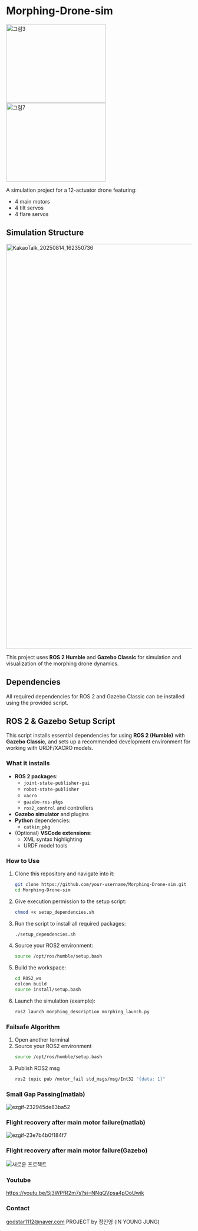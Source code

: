 # Morphing-Drone-sim
<img width="270" height="213" alt="그림3" src="https://github.com/user-attachments/assets/a19363b6-0a2c-466e-8a3d-f8f6fe19c90d" />
<img width="270" height="213" alt="그림7" src="https://github.com/user-attachments/assets/b30d0ac0-e796-490b-8dc5-5255d72eeb5e" />

A simulation project for a 12-actuator drone featuring:
- 4 main motors
- 4 tilt servos
- 4 flare servos

## Simulation Structure
<img width="1972" height="1095" alt="KakaoTalk_20250814_162350736" src="https://github.com/user-attachments/assets/70d5f695-e329-49dd-be8e-d8e2fbe997e5" />


This project uses **ROS 2 Humble** and **Gazebo Classic** for simulation and visualization of the morphing drone dynamics.

## Dependencies
All required dependencies for ROS 2 and Gazebo Classic can be installed using the provided script.


## ROS 2 & Gazebo Setup Script
This script installs essential dependencies for using **ROS 2 (Humble)** with **Gazebo Classic**, and sets up a recommended development environment for working with URDF/XACRO models.

### What it installs

- **ROS 2 packages**:
  - `joint-state-publisher-gui`
  - `robot-state-publisher`
  - `xacro`
  - `gazebo-ros-pkgs`
  - `ros2_control` and controllers
- **Gazebo simulator** and plugins
- **Python** dependencies:
  - `catkin_pkg`
- (Optional) **VSCode extensions**:
  - XML syntax highlighting
  - URDF model tools

### How to Use

1. Clone this repository and navigate into it:
   ```bash
   git clone https://github.com/your-username/Morphing-Drone-sim.git
   cd Morphing-Drone-sim
   ```
2. Give execution permission to the setup script:
   ```bash
   chmod +x setup_dependencies.sh
   ```
3. Run the script to install all required packages:
   ```bash
   ./setup_dependencies.sh
   ```
4. Source your ROS2 environment:

   ```bash
   source /opt/ros/humble/setup.bash
   ```
5. Build the workspace:
   ```bash
   cd ROS2_ws
   colcon build
   source install/setup.bash
   ```
6. Launch the simulation (example):
   ```bash
   ros2 launch morphing_description morphing_launch.py
   ```
### Failsafe Algorithm
1. Open another terminal 
2. Source your ROS2 environment
   ```bash
   source /opt/ros/humble/setup.bash
   ```
3. Publish ROS2 msg 
   ```bash
   ros2 topic pub /motor_fail std_msgs/msg/Int32 "{data: 1}"
   ```
### Small Gap Passing(matlab)
![ezgif-232945de83ba52](https://github.com/user-attachments/assets/0321cdfc-0a8b-4bf8-a2a3-b9c9816516ee)

### Flight recovery after main motor failure(matlab)
![ezgif-23e7b4b0f184f7](https://github.com/user-attachments/assets/bbf31fc0-f6bb-49b3-a913-7409ea3fcb4d)


### Flight recovery after main motor failure(Gazebo)
![새로운 프로젝트](https://github.com/user-attachments/assets/2aceca7f-54ab-496e-b35e-f2a901c88d0a)

### Youtube
https://youtu.be/Sj3WPfR2m7s?si=NNqQVpsa4pOoUwik

### Contact
godstar1112@naver.com
PROJECT by 정인영 (IN YOUNG JUNG)

